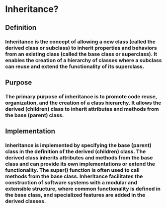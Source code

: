 # Inheritance?

## Definition

### Inheritance is the concept of allowing a new class (called the derived class or subclass) to inherit properties and behaviors from an existing class (called the base class or superclass). It enables the creation of a hierarchy of classes where a subclass can reuse and extend the functionality of its superclass.

## Purpose

### The primary purpose of inheritance is to promote code reuse, organization, and the creation of a class hierarchy. It allows the derived (children) class to inherit attributes and methods from the base (parent) class.

## Implementation

### Inheritance is implemented by specifying the base (parent) class in the definition of the derived (children) class. The derived class inherits attributes and methods from the base class and can provide its own implementations or extend the functionality. The super() function is often used to call methods from the base class. Inheritance facilitates the construction of software systems with a modular and extensible structure, where common functionality is defined in the base class, and specialized features are added in the derived classes.
